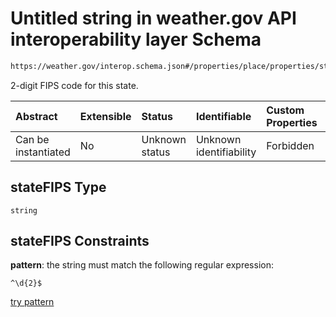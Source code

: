 # Untitled string in weather.gov API interoperability layer Schema

```txt
https://weather.gov/interop.schema.json#/properties/place/properties/stateFIPS
```

2-digit FIPS code for this state.

| Abstract            | Extensible | Status         | Identifiable            | Custom Properties | Additional Properties | Access Restrictions | Defined In                                                                                                 |
| :------------------ | :--------- | :------------- | :---------------------- | :---------------- | :-------------------- | :------------------ | :--------------------------------------------------------------------------------------------------------- |
| Can be instantiated | No         | Unknown status | Unknown identifiability | Forbidden         | Allowed               | none                | [interop-layer.schema.json\*](../../../api-interop-layer/interop-layer.schema.json "open original schema") |

## stateFIPS Type

`string`

## stateFIPS Constraints

**pattern**: the string must match the following regular expression:&#x20;

```regexp
^\d{2}$
```

[try pattern](https://regexr.com/?expression=%5E%5Cd%7B2%7D%24 "try regular expression with regexr.com")
